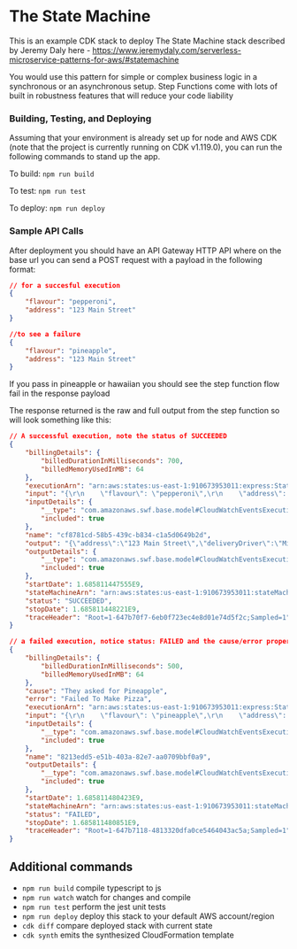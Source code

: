 # The State Machine

This is an example CDK stack to deploy The State Machine stack described by Jeremy Daly here - https://www.jeremydaly.com/serverless-microservice-patterns-for-aws/#statemachine

You would use this pattern for simple or complex business logic in a synchronous or an asynchronous setup. Step Functions come with lots of built in robustness features that will reduce your code liability 

### Building, Testing, and Deploying
Assuming that your environment is already set up for node and AWS CDK (note that the project is currently running on CDK v1.119.0), you can run the following commands to stand up the app.

To build: `npm run build`

To test: `npm run test`

To deploy: `npm run deploy`


### Sample API Calls

After deployment you should have an API Gateway HTTP API where on the base url you can send a POST request with a payload in the following format:

```json
// for a succesful execution
{
    "flavour": "pepperoni",
    "address": "123 Main Street"
}

//to see a failure
{
    "flavour": "pineapple",
    "address": "123 Main Street"
}
```

If you pass in pineapple or hawaiian you should see the step function flow fail in the response payload

The response returned is the raw and full output from the step function so will look something like this:

```json
// A successful execution, note the status of SUCCEEDED
{
    "billingDetails": {
        "billedDurationInMilliseconds": 700,
        "billedMemoryUsedInMB": 64
    },
    "executionArn": "arn:aws:states:us-east-1:910673953011:express:StateMachine2E01A3A5-IRAtzDIOzu0C:cf8781cd-58b5-439c-b834-c1a5d0649b2d:72d8f27c-1d84-4e8a-a9d8-672d0798d2af",
    "input": "{\r\n    \"flavour\": \"pepperoni\",\r\n    \"address\": \"123 Main Street\"\r\n}",
    "inputDetails": {
        "__type": "com.amazonaws.swf.base.model#CloudWatchEventsExecutionDataDetails",
        "included": true
    },
    "name": "cf8781cd-58b5-439c-b834-c1a5d0649b2d",
    "output": "{\"address\":\"123 Main Street\",\"deliveryDriver\":\"Mike\"}",
    "outputDetails": {
        "__type": "com.amazonaws.swf.base.model#CloudWatchEventsExecutionDataDetails",
        "included": true
    },
    "startDate": 1.685811447555E9,
    "stateMachineArn": "arn:aws:states:us-east-1:910673953011:stateMachine:StateMachine2E01A3A5-IRAtzDIOzu0C",
    "status": "SUCCEEDED",
    "stopDate": 1.685811448221E9,
    "traceHeader": "Root=1-647b70f7-6eb0f723ec4e8d01e74d5f2c;Sampled=1"
}

// a failed execution, notice status: FAILED and the cause/error properties
{
    "billingDetails": {
        "billedDurationInMilliseconds": 500,
        "billedMemoryUsedInMB": 64
    },
    "cause": "They asked for Pineapple",
    "error": "Failed To Make Pizza",
    "executionArn": "arn:aws:states:us-east-1:910673953011:express:StateMachine2E01A3A5-IRAtzDIOzu0C:8213edd5-e51b-403a-82e7-aa0709bbf0a9:b7bf3253-82b1-460e-8b00-41334ced67e1",
    "input": "{\r\n    \"flavour\": \"pineapple\",\r\n    \"address\": \"123 Main Street\"\r\n}",
    "inputDetails": {
        "__type": "com.amazonaws.swf.base.model#CloudWatchEventsExecutionDataDetails",
        "included": true
    },
    "name": "8213edd5-e51b-403a-82e7-aa0709bbf0a9",
    "outputDetails": {
        "__type": "com.amazonaws.swf.base.model#CloudWatchEventsExecutionDataDetails",
        "included": true
    },
    "startDate": 1.685811480423E9,
    "stateMachineArn": "arn:aws:states:us-east-1:910673953011:stateMachine:StateMachine2E01A3A5-IRAtzDIOzu0C",
    "status": "FAILED",
    "stopDate": 1.685811480851E9,
    "traceHeader": "Root=1-647b7118-4813320dfa0ce5464043ac5a;Sampled=1"
}
```

## Additional commands

 * `npm run build`   compile typescript to js
 * `npm run watch`   watch for changes and compile
 * `npm run test`    perform the jest unit tests
 * `npm run deploy`      deploy this stack to your default AWS account/region
 * `cdk diff`        compare deployed stack with current state
 * `cdk synth`       emits the synthesized CloudFormation template
